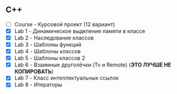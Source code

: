 ## C++

- [ ] Course - Курсовой проект (12 вариант)
- [x] Lab 1 - Динамическое выделение памяти в классе
- [x] Lab 2 - Наследование классов
- [x] Lab 3 - Шаблоны функций
- [x] Lab 4 - Шаблоны классов
- [x] Lab 5 - Шаблоны классов 2
- [x] Lab 6 - Взаимные друголёчки (Tv и Remote) (**ЭТО ЛУЧШЕ НЕ КОПИРОВАТЬ**)
- [x] Lab 7 - Класс интеллектуальных ссылок
- [x] Lab 8 - Итераторы
